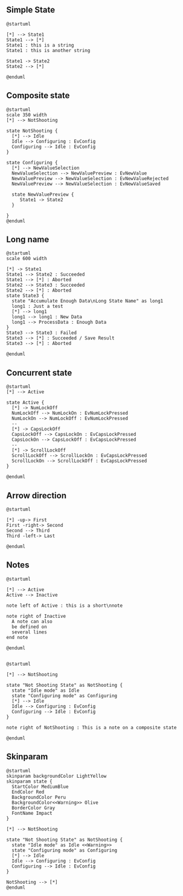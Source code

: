 ## Simple State

    @startuml
    
    [*] --> State1
    State1 --> [*]
    State1 : this is a string
    State1 : this is another string
    
    State1 -> State2
    State2 --> [*]
    
    @enduml


## Composite state

    @startuml
    scale 350 width
    [*] --> NotShooting
    
    state NotShooting {
      [*] --> Idle
      Idle --> Configuring : EvConfig
      Configuring --> Idle : EvConfig
    }
    
    state Configuring {
      [*] --> NewValueSelection
      NewValueSelection --> NewValuePreview : EvNewValue
      NewValuePreview --> NewValueSelection : EvNewValueRejected
      NewValuePreview --> NewValueSelection : EvNewValueSaved
      
      state NewValuePreview {
         State1 -> State2
      }
      
    }
    @enduml
    
## Long name

    @startuml
    scale 600 width
    
    [*] -> State1
    State1 --> State2 : Succeeded
    State1 --> [*] : Aborted
    State2 --> State3 : Succeeded
    State2 --> [*] : Aborted
    state State3 {
      state "Accumulate Enough Data\nLong State Name" as long1
      long1 : Just a test
      [*] --> long1
      long1 --> long1 : New Data
      long1 --> ProcessData : Enough Data
    }
    State3 --> State3 : Failed
    State3 --> [*] : Succeeded / Save Result
    State3 --> [*] : Aborted
     
    @enduml
    
## Concurrent state

    @startuml
    [*] --> Active
    
    state Active {
      [*] -> NumLockOff
      NumLockOff --> NumLockOn : EvNumLockPressed
      NumLockOn --> NumLockOff : EvNumLockPressed
      --
      [*] -> CapsLockOff
      CapsLockOff --> CapsLockOn : EvCapsLockPressed
      CapsLockOn --> CapsLockOff : EvCapsLockPressed
      --
      [*] -> ScrollLockOff
      ScrollLockOff --> ScrollLockOn : EvCapsLockPressed
      ScrollLockOn --> ScrollLockOff : EvCapsLockPressed
    }
    
    @enduml
    
## Arrow direction

    @startuml
    
    [*] -up-> First
    First -right-> Second
    Second --> Third
    Third -left-> Last
    
    @enduml

## Notes

    @startuml
    
    [*] --> Active
    Active --> Inactive
    
    note left of Active : this is a short\nnote
    
    note right of Inactive
      A note can also
      be defined on
      several lines
    end note
    
    @enduml


    @startuml
    
    [*] --> NotShooting
    
    state "Not Shooting State" as NotShooting {
      state "Idle mode" as Idle
      state "Configuring mode" as Configuring
      [*] --> Idle
      Idle --> Configuring : EvConfig
      Configuring --> Idle : EvConfig
    }
    
    note right of NotShooting : This is a note on a composite state
    
    @enduml
    
## Skinparam

    @startuml
    skinparam backgroundColor LightYellow
    skinparam state {
      StartColor MediumBlue
      EndColor Red
      BackgroundColor Peru
      BackgroundColor<<Warning>> Olive
      BorderColor Gray
      FontName Impact
    }
    
    [*] --> NotShooting
    
    state "Not Shooting State" as NotShooting {
      state "Idle mode" as Idle <<Warning>>
      state "Configuring mode" as Configuring
      [*] --> Idle
      Idle --> Configuring : EvConfig
      Configuring --> Idle : EvConfig
    }
    
    NotShooting --> [*]
    @enduml